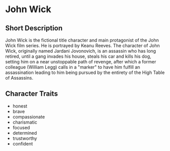 # John Wick
## Short Description
John Wick is the fictional title character and main protagonist of the John Wick film series. He is portrayed by Keanu Reeves. The character of John Wick, originally named Jardani Jovonovich, is an assassin who has long retired, until a gang invades his house, steals his car and kills his dog, setting him on a near unstoppable path of revenge, after which a former colleague (William Legg) calls in a "marker" to have him fulfill an assassination leading to him being pursued by the entirety of the High Table of Assassins.

## Character Traits
* honest
* brave
* compassionate
* charismatic
* focused
* determined
* trustworthy
* confident